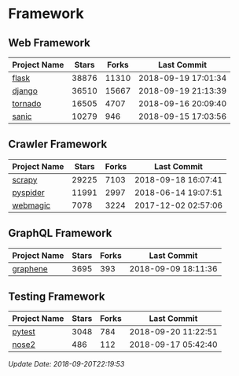 # Framework

## Web Framework

| Project Name | Stars | Forks | Last Commit |
| ------------ | ----- | ----- | ----------- |
| [flask](https://github.com/pallets/flask) | 38876 | 11310 | 2018-09-19 17:01:34 |
| [django](https://github.com/django/django) | 36510 | 15667 | 2018-09-19 21:13:39 |
| [tornado](https://github.com/tornadoweb/tornado) | 16505 | 4707 | 2018-09-16 20:09:40 |
| [sanic](https://github.com/huge-success/sanic) | 10279 | 946 | 2018-09-15 17:03:56 |

## Crawler Framework

| Project Name | Stars | Forks | Last Commit |
| ------------ | ----- | ----- | ----------- |
| [scrapy](https://github.com/scrapy/scrapy) | 29225 | 7103 | 2018-09-18 16:07:41 |
| [pyspider](https://github.com/binux/pyspider) | 11991 | 2997 | 2018-06-14 19:07:51 |
| [webmagic](https://github.com/code4craft/webmagic) | 7078 | 3224 | 2017-12-02 02:57:06 |

## GraphQL Framework

| Project Name | Stars | Forks | Last Commit |
| ------------ | ----- | ----- | ----------- |
| [graphene](https://github.com/graphql-python/graphene) | 3695 | 393 | 2018-09-09 18:11:36 |

## Testing Framework

| Project Name | Stars | Forks | Last Commit |
| ------------ | ----- | ----- | ----------- |
| [pytest](https://github.com/pytest-dev/pytest) | 3048 | 784 | 2018-09-20 11:22:51 |
| [nose2](https://github.com/nose-devs/nose2) | 486 | 112 | 2018-09-17 05:42:40 |

*Update Date: 2018-09-20T22:19:53*